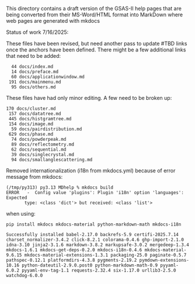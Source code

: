 This directory contains a draft version of the GSAS-II help pages
that are being converted from their MS-Word/HTML format into 
MarkDown where web pages are generated with mkdocs

Status of work 7/16/2025:

These files have been revised, but need another pass to update #TBD
links once the anchors have been defined. There might be a few
additional links that need to be added:

      44 docs/index.md 
      14 docs/preface.md 
      60 docs/applicationwindow.md
     191 docs/mainmenu.md 
      95 docs/others.md 

These files have had only minor editing. A few need to be broken up:

    170 docs/cluster.md
     157 docs/datatree.md
     445 docs/histgramtree.md
     154 docs/image.md
      59 docs/pairdistribution.md
     629 docs/phase.md
      74 docs/powderpeak.md
      89 docs/reflectometry.md
      62 docs/sequential.md
      39 docs/singlecrystal.md
      94 docs/smallanglescattering.md

Removed internationalization (i18n from mkdocs.yml) because of error
message from mkdocs:

    (/tmp/py313) py3.13 MDhelp % mkdocs build
    ERROR   -  Config value 'plugins': Plugin 'i18n' option 'languages': Expected
           type: <class 'dict'> but received: <class 'list'>

when using:

    pip install mkdocs mkdocs-material python-markdown-math mkdocs-i18n

    Successfully installed babel-2.17.0 backrefs-5.9 certifi-2025.7.14 charset_normalizer-3.4.2 click-8.2.1 colorama-0.4.6 ghp-import-2.1.0 idna-3.10 jinja2-3.1.6 markdown-3.8.2 markupsafe-3.0.2 mergedeep-1.3.4 mkdocs-1.6.1 mkdocs-get-deps-0.2.0 mkdocs-i18n-0.4.6 mkdocs-material-9.6.15 mkdocs-material-extensions-1.3.1 packaging-25.0 paginate-0.5.7 pathspec-0.12.1 platformdirs-4.3.8 pygments-2.19.2 pymdown-extensions-10.16 python-dateutil-2.9.0.post0 python-markdown-math-0.9 pyyaml-6.0.2 pyyaml-env-tag-1.1 requests-2.32.4 six-1.17.0 urllib3-2.5.0 watchdog-6.0.0
